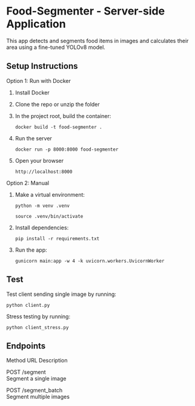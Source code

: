 # Food-Segmenter - Server-side Application

This app detects and segments food items in images and calculates their area using a fine-tuned YOLOv8 model.

## Setup Instructions
Option 1: Run with Docker
1. Install Docker

2. Clone the repo or unzip the folder

3. In the project root, build the container:

   `docker build -t food-segmenter .`

4. Run the server
   
   `docker run -p 8000:8000 food-segmenter`

5. Open your browser

   `http://localhost:8000`


Option 2: Manual
1. Make a virtual environment:
   
   `python -m venv .venv`
   
   `source .venv/bin/activate`

3. Install dependencies:
   
   `pip install -r requirements.txt`

4. Run the app:
   
   `gunicorn main:app -w 4 -k uvicorn.workers.UvicornWorker`

## Test

Test client sending single image by running:

  `python client.py`

Stress testing by running:

  `python client_stress.py`


## Endpoints


Method	URL	Description

POST	/segment	
Segment a single image

POST	/segment_batch	
Segment multiple images



